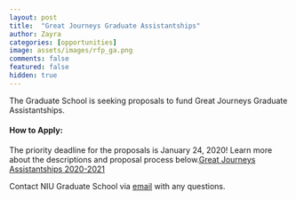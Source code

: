 ```yaml
---
layout: post
title:  "Great Journeys Graduate Assistantships"
author: Zayra 
categories: [opportunities]
image: assets/images/rfp_ga.png
comments: false
featured: false
hidden: true
---
```


The Graduate School is seeking proposals to fund Great Journeys Graduate Assistantships.

#### How to Apply:

The priority deadline for the proposals is January 24, 2020! Learn more about the descriptions and proposal process below.<a class="nav-link" href="{{ site.baseurl }}/assets/pdf/rfp_great_journeys.pdf"><i class="fas fa-info-circle"></i>Great Journeys Assistantships 2020-2021</a>

Contact NIU Graduate School via <a href="mailto: gradsch@niu.edu">email</a> with any questions.

